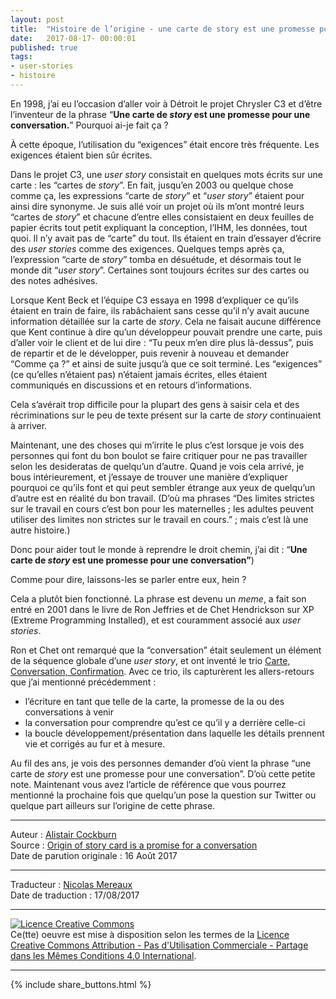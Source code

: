 ```yaml
---
layout: post
title:  "Histoire de l’origine - une carte de story est une promesse pour une conversation"
date:   2017-08-17- 00:00:01
published: true
tags: 
- user-stories
- histoire
---
```


En 1998, j’ai eu l’occasion d’aller voir à Détroit le projet Chrysler C3 et d’être l’inventeur de la phrase “**Une carte de _story_ est une promesse pour une conversation.**”
Pourquoi ai-je fait ça ?

À cette époque, l’utilisation du “exigences” était encore très fréquente. Les exigences étaient bien sûr écrites.

Dans le projet C3, une _user story_ consistait en quelques mots écrits sur une carte : les “cartes de _story_”. En fait, jusqu’en 2003 ou quelque chose comme ça, les expressions “carte de _story_” et “_user story_” étaient pour ainsi dire synonyme. Je suis allé voir un projet où ils m’ont montré leurs “cartes de _story_” et chacune d’entre elles consistaient en deux feuilles de papier écrits tout petit expliquant la conception, l’IHM, les données, tout quoi. Il n’y avait pas de “carte” du tout. Ils étaient en train d’essayer d’écrire des _user stories_ comme des exigences. Quelques temps après ça, l’expression “carte de _story_” tomba en désuétude, et désormais tout le monde dit “_user story_”. Certaines sont toujours écrites sur des cartes ou des notes adhésives.

Lorsque Kent Beck et l’équipe C3 essaya en 1998 d’expliquer ce qu’ils étaient en train de faire, ils rabâchaient sans cesse qu’il n’y avait aucune information détaillée sur la carte de _story_. Cela ne faisait aucune différence que Kent continue à dire qu’un développeur pouvait prendre une carte, puis d’aller voir le client et de lui dire : “Tu peux m’en dire plus là-dessus”, puis de repartir et de le développer, puis revenir à nouveau et demander “Comme ça ?” et ainsi de suite jusqu’à que ce soit terminé. Les “exigences” (ce qu’elles n’étaient pas) n’étaient jamais écrites, elles étaient communiqués en discussions et en retours d’informations.

Cela s’avérait trop difficile pour la plupart des gens à saisir cela et des récriminations sur le peu de texte présent sur la carte de _story_ continuaient à arriver.

Maintenant, une des choses qui m’irrite le plus c’est lorsque je vois des personnes qui font du bon boulot se faire critiquer pour ne pas travailler selon les desideratas de quelqu’un d’autre. Quand je vois cela arrivé, je bous intérieurement, et j’essaye de trouver une manière d’expliquer pourquoi ce qu’ils font et qui peut sembler étrange aux yeux de quelqu’un d’autre est en réalité du bon travail. (D’où ma phrases “Des limites strictes sur le travail en cours c’est bon pour les maternelles ; les adultes peuvent utiliser des limites non strictes sur le travail en cours.” ; mais c’est là une autre histoire.)

Donc pour aider tout le monde à reprendre le droit chemin, j’ai dit : “**Une carte de _story_ est une promesse pour une conversation”**)

Comme pour dire, laissons-les se parler entre eux, hein ?

Cela a plutôt bien fonctionné. La phrase est devenu un _meme_, a fait son entré en 2001 dans le livre de Ron Jeffries et de Chet Hendrickson sur XP (Extreme Programming Installed), et est couramment associé aux _user stories_.

Ron et Chet ont remarqué que la “conversation” était seulement un élément de la séquence globale d’une _user story_, et ont inventé le trio [Carte, Conversation, Confirmation](http://www.les-traducteurs-agiles.org/2009/11/12/xp-l-essentiel-carte-conversation-confirmation.html). Avec ce trio, ils capturèrent les allers-retours que j’ai mentionné précédemment :

* l’écriture en tant que telle de la carte, la promesse de la ou des conversations à venir
* la conversation pour comprendre qu’est ce qu’il y a derrière celle-ci
* la boucle développement/présentation dans laquelle les détails prennent vie et corrigés au fur et à mesure.

Au fil des ans, je vois des personnes demander d’où vient la  phrase “une carte de _story_ est une promesse pour une conversation”. D’où cette petite note. Maintenant vous avez l’article de référence que vous pourrez mentionné la prochaine fois que quelqu’un pose la question sur Twitter ou quelque part ailleurs sur l’origine de cette phrase.  

---
Auteur : [Alistair Cockburn](http://alistair.cockburn.us/)  
Source : [Origin of story card is a promise for a conversation](http://alistair.cockburn.us/Origin+of+story+card+is+a+promise+for+a+conversation)  
Date de parution originale : 16 Août 2017  

---
Traducteur : [Nicolas Mereaux](http://www.les-traducteurs-agiles.org/traducteurs/)  
Date de traduction : 17/08/2017  

---

<a rel="license" href="http://creativecommons.org/licenses/by-nc-sa/4.0/"><img alt="Licence Creative Commons" style="border-width:0" src="http://i.creativecommons.org/l/by-nc-sa/4.0/88x31.png" /></a><br />Ce(tte) oeuvre est mise à disposition selon les termes de la <a rel="license" href="http://creativecommons.org/licenses/by-nc-sa/4.0/">Licence Creative Commons Attribution - Pas d'Utilisation Commerciale - Partage dans les Mêmes Conditions 4.0 International</a>.

---

{% include share_buttons.html %}



